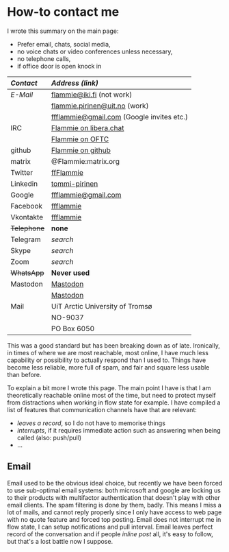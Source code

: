 # How-to contact me

I wrote this summary on the main page:

* Prefer email, chats, social media,
* no voice chats or video conferences unless necessary,
* no telephone calls,
* if office door is open knock in

| *Contact* | *Address (link)* |
| :-------  | :--------------  |
| *E-Mail* | flammie@iki.fi (not work) |
|          | flammie.pirinen@uit.no (work) |
|          | ffflammie@gmail.com (Google invites etc.) |
| IRC | [Flammie on libera.chat](irc://libera/Flammie?isnick) |
|     | [Flammie on OFTC](irc://OFTC/Flammie?isnick) |
| github | [Flammie on github](https://github.com/flammie/) |
| matrix | @Flammie:matrix.org |
| Twitter | [ffFlammie](https://twitter.com/ffFlammie) |
| Linkedin | [tommi-pirinen](https://www.linkedin.com/in/tommi-pirinen-6182127/) |
| Google | ffflammie@gmail.com |
| Facebook | [ffflammie](https://www.facebook.com/ffflammie) |
| Vkontakte | [ffflammie](https://vk.com/ffflammie) |
| ~~Telephone~~ | **none** |
| Telegram | *search* |
| Skype | *search* |
| Zoom | *search* |
| ~~WhatsApp~~ | **Never used** |
| Mastodon | <a rel="me" href="https://mastodon.online/@flammie">Mastodon</a> |
|          | <a rel="me" href="https://mastodontti.fi/@flammie">Mastodon</a> |
| Mail | UiT Arctic University of Tromsø |
| | NO-9037 |
| | PO Box 6050  |


This was a good standard but has been breaking down as of late. Ironically, in
times of where we are most reachable, most online, I have much less capability
or possibility to actually respond than I used to. Things have become less
reliable, more full of spam, and fair and square less usable than before.

To explain a bit more I wrote this page. The main point I have is that I am
theoretically reachable online most of the time, but need to protect myself from
distractions when working in flow state for example. I have compiled a list of
features that communication channels have that are relevant:

* *leaves a record*, so I do not have to memorise things
* *interrupts*, if it requires immediate action such as answering when being
  called (also: push/pull)
* ...

## Email

Email used to be the obvious ideal choice, but recently we have been forced to
use sub-optimal email systems: both microsoft and google are locking us to their
products with multifactor authentication that doesn't play with other email
clients. The spam filtering is done by them, badly. This means I miss a lot of
mails, and cannot reply properly since I only have access to web page with no
quote feature and forced top posting. Email does not interrupt me in flow state,
I can setup notifications and pull interval. Email leaves perfect record of the
conversation and if people *inline post* all, it's easy to follow, but that's a
lost battle now I suppose.


<!-- vim: set ft=markdown -->
